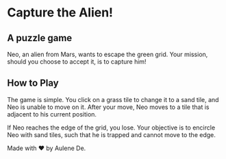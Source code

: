 # Capture the Alien!
## A puzzle game
 
Neo, an alien from Mars, wants to escape the green grid. Your mission, should you choose to accept it, is to capture him!
 
## How to Play
The game is simple. You click on a grass tile to change it to a sand tile, and Neo is unable to move on it. After your move, Neo moves to a tile that is adjacent to his current position.
 
If Neo reaches the edge of the grid, you lose.
Your objective is to encircle Neo with sand tiles, such that he is trapped and cannot move to the edge.
 
Made with ❤️ by Aulene De.

